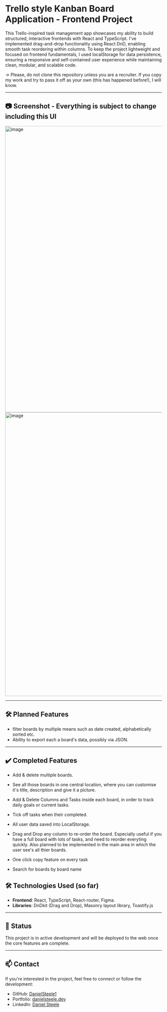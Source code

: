 # Trello style Kanban Board Application - Frontend Project

This Trello-inspired task management app showcases my ability to build structured, interactive frontends with React and TypeScript. 
I've implemented drag-and-drop functionality using React DnD, enabling smooth task reordering within columns.
To keep the project lightweight and focused on frontend fundamentals, I used localStorage for data persistence, ensuring a responsive and self-contained user experience while maintaining clean, modular, and scalable code.

 -> Please, do not clone this repository unless you are a recruiter. If you copy my work and try to pass it off as your own (this has happened before!), I will know. 

---
## 📷 Screenshot - Everything is subject to change including this UI

<img width="1607" height="917" alt="image" src="https://github.com/user-attachments/assets/7c7c709a-2a9f-446b-8a54-947b47fbd7b6" />

<img width="1782" height="909" alt="image" src="https://github.com/user-attachments/assets/4f00deb5-5a4f-4e8e-b509-73000ec5b567" />

---
## 🛠 Planned Features

- filter boards by multiple means such as date created, alphabetically sorted etc. 
- Ability to export each a board's data, possibly via JSON. 

---

## ✔️ Completed Features
- Add & delete multiple boards.
- See all those boards in one central location, where you can customise it's title, description and give it a picture.
- Add & Delete Columns and Tasks inside each board, in order to track daily goals or current tasks.
- Tick off tasks when their completed.
- All user data saved into LocalStorage. 
- Drag and Drop any column to re-order the board. Especially useful if you have a full board with lots of tasks, and need to reorder everyting quickly. Also planned to be implemented in the main area in which the user see's all thier boards.

- One click copy feature on every task
- Search for boards by board name

## 🛠 Technologies Used (so far)

- **Frontend**: React, TypeScript, React-router, Figma.
- **Libraries**: DnDkit (Drag and Drop), Masonry layout library, Toastify.js

---

## 📌 Status

This project is in active development and will be deployed to the web once the core features are complete. 

---

## 📫 Contact

If you're interested in the project, feel free to connect or follow the development:

- GitHub: [DanielSteele1](https://github.com/DanielSteele1)
- Portfolio: [danielsteele.dev](https://danielsteele.dev)
- LinkedIn: [Daniel Steele](https://www.linkedin.com/in/daniel-steele1)
